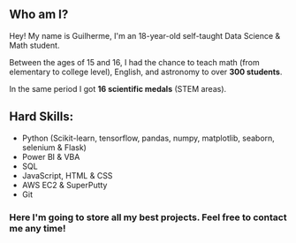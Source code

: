 ## Who am I?

Hey! My name is Guilherme, I'm an 18-year-old self-taught Data Science & Math student.

Between the ages of 15 and 16, I had the chance to teach math (from elementary to college level), English, and astronomy to over **300 students**.

In the same period I got **16 scientific medals** (STEM areas).

## Hard Skills:

- Python (Scikit-learn, tensorflow, pandas, numpy, matplotlib, seaborn, selenium & Flask)
- Power BI & VBA
- SQL
- JavaScript, HTML & CSS
- AWS EC2 & SuperPutty
- Git

### Here I'm going to store all my best projects. Feel free to contact me any time!
